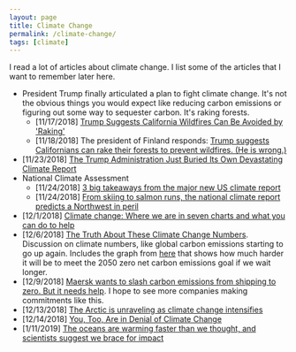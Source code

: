 ```yaml
---
layout: page
title: Climate Change
permalink: /climate-change/
tags: [climate]
---
```


I read a lot of articles about climate change. I list some of the
articles that I want to remember later here.

- President Trump finally articulated a plan to fight climate
  change. It's not the obvious things you would expect like reducing
  carbon emissions or figuring out some way to sequester carbon. It's
  raking forests.
  - [11/17/2018] [Trump Suggests California Wildfires Can Be Avoided
    by
    'Raking'](https://earther.gizmodo.com/trump-suggests-california-wildfires-can-be-avoided-by-r-1830516283)
  - [11/18/2018] The president of Finland responds: [Trump suggests
    Californians can rake their forests to prevent wildfires. (He is
    wrong.)](https://www.washingtonpost.com/world/2018/11/18/trump-suggests-californians-can-rake-their-forests-prevent-wildfires-he-is-wrong/)
- [11/23/2018] [The Trump Administration Just Buried Its Own
  Devastating Climate
  Report](https://www.motherjones.com/politics/2018/11/trump-admin-devastating-climate-report-black-friday/)
- National Climate Assessment
  - [11/24/2018] [3 big takeaways from the major new US climate
    report](https://www.vox.com/2018/11/24/18109883/climate-report-2018-national-assessment)
  - [11/24/2018] [From skiing to salmon runs, the national climate
    report predicts a Northwest in
    peril](https://www.seattletimes.com/seattle-news/environment/national-climate-assessment-paints-grim-picture-for-northwest/)
- [12/1/2018] [Climate change: Where we are in seven charts and what you can do to help](https://www.bbc.com/news/science-environment-46384067)
- [12/6/2018] [The Truth About These Climate Change Numbers](https://www.rollingstone.com/politics/politics-news/climate-change-stats-764163/). Discussion on climate numbers, like global carbon emissions starting to go up again. Includes the graph from [here](https://twitter.com/hal_harvey/status/1068175177874202624) that shows how much harder it will be to meet the 2050 zero net carbon emissions goal if we wait longer.
- [12/9/2018] [Maersk wants to slash carbon emissions from shipping to zero. But it needs help](https://www.cnn.com/2018/12/05/business/maersk-carbon-emissions-shipping/index.html). I hope to see more companies making commitments like this.
- [12/13/2018] [The Arctic is unraveling as climate change intensifies](https://www.axios.com/the-arctic-is-unraveling-global-warming-sea-ice-melt-0a0467a2-ad82-4741-8bbe-9e2072b71efc.html)
- [12/14/2018] [You, Too, Are in Denial of Climate Change](https://nymag.com/intelligencer/2018/12/americans-believe-in-climate-change-but-not-climate-action.html)
- [1/11/2019] [The oceans are warming faster than we thought, and scientists suggest we brace for impact](https://www.washingtonpost.com/weather/2019/01/11/oceans-are-warming-faster-than-we-thought-scientists-suggest-we-brace-impact/)
